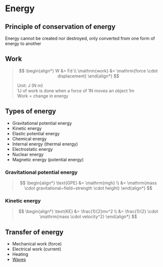 # Energy

## Principle of conservation of energy

Energy cannot be created nor destroyed, only converted from one form of energy to another

## Work

> $$
> \begin{align*}
>   W &= Fd \\
>   \mathrm{work} &= \mathrm{force \cdot displacement}
> \end{align*}
> $$
>
> Unit: J (N m) \
> 1J of work is done when a force of 1N moves an object 1m \
> Work = change in energy

## Types of energy

-   Gravitational potential energy
-   Kinetic energy
-   Elastic potential energy
-   Chemical energy
-   Internal energy (thermal energy)
-   Electrostatic energy
-   Nuclear energy
-   Magnetic energy (potential energy)

### Gravitational potential energy

> $$
> \begin{align*}
>   \text{GPE} &= \mathrm{mgh} \\
>   &= \mathrm{mass \cdot gravitational~field~strength \cdot height}
> \end{align*}
> $$

### Kinetic energy

> $$
> \begin{align*}
>   \text{KE} &= \frac{1}{2}mv^2 \\
>   &= \frac{1}{2} \cdot \mathrm{mass \cdot velocity^2}
> \end{align*}
> $$

## Transfer of energy

-   Mechanical work (force)
-   Electrical work (current)
-   Heating
-   [Waves](./waves.md)
